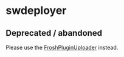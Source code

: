 # swdeployer

## Deprecated / abandoned

Please use the [FroshPluginUploader](https://github.com/FriendsOfShopware/FroshPluginUploader) instead. 
